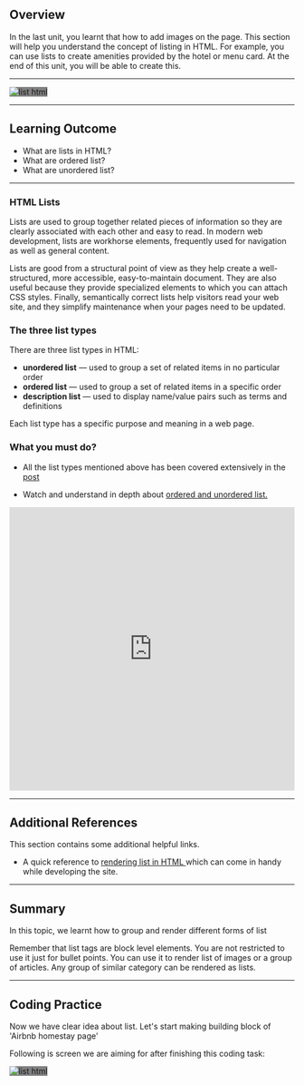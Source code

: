 ## Overview

In the last unit, you learnt that how to add images on the page. This section will help you understand the concept of listing in HTML. For example, you can use lists to create amenities provided by the hotel or menu card. At the end of this unit, you will be able to create this.

---

<span style='background :grey' >![list html](https://raw.githubusercontent.com/greyatom-school/the-minerva-project/master/FEWD/sprint_1/1.Basics_of_HTML/images/list_html.png)</span>

---

## Learning Outcome

- What are lists in HTML?
- What are ordered list?
- What are unordered list?

---

### HTML Lists

Lists are used to group together related pieces of information so they are clearly associated with each other and easy to read. In modern web development, lists are workhorse elements, frequently used for navigation as well as general content.

Lists are good from a structural point of view as they help create a well-structured, more accessible, easy-to-maintain document. They are also useful because they provide specialized elements to which you can attach CSS styles. Finally, semantically correct lists help visitors read your web site, and they simplify maintenance when your pages need to be updated.

### The three list types

There are three list types in HTML:

- **unordered list** — used to group a set of related items in no particular order
- **ordered list** — used to group a set of related items in a specific order
- **description list** — used to display name/value pairs such as terms and definitions

Each list type has a specific purpose and meaning in a web page.

### What you must do?

- All the list types mentioned above has been covered extensively in the [post](https://www.geeksforgeeks.org/html-lists/)

- Watch and understand in depth about [ordered and unordered list.](https://www.youtube.com/watch?v=09oErCBjVns&list=PLr6-GrHUlVf_ZNmuQSXdS197Oyr1L9sPB&index=4)



<iframe style='width:100%;height:500px'src="https://www.youtube.com/embed/09oErCBjVns" width="640" height="360" frameborder="0" allow="autoplay; fullscreen" allowfullscreen></iframe>


---

## Additional References

This section contains some additional helpful links.

- A quick reference to [rendering list in HTML ](https://www.w3schools.com/html/html_lists.asp) which can come in handy while developing the site.

---

## Summary

In this topic, we learnt how to group and render different forms of list

Remember that list tags are block level elements. You are not restricted to use it just for bullet points. You can use it to render list of images or a group of articles. Any group of similar category can be rendered as lists.

---

## Coding Practice

Now we have clear idea about list. Let's start making building block of 'Airbnb homestay page'

Following is screen we are aiming for after finishing this coding task:

<span style='background :grey' >![list html](https://raw.githubusercontent.com/greyatom-school/the-minerva-project/master/FEWD/sprint_1/1.Basics_of_HTML/images/list_html.png)</span>
